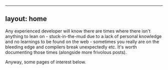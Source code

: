  ---
layout: home
 ---
<p>Any experienced developer will know there are times where there isn't anything to lean on - stuck-in-the-mud due to a lack of personal knowledge and no learnings to be found on the web - sometimes you really are on the bleeding edge and compilers break unexpectedly etc. It's worth documenting those times (alongside more frivolous posts).

Anyway, some pages of interest below.
</p>

